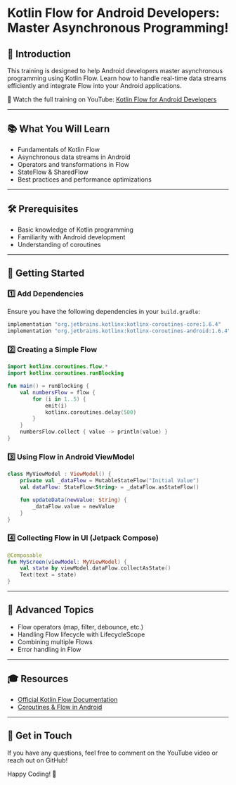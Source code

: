 # Kotlin Flow for Android Developers: Master Asynchronous Programming!

## 📌 Introduction
This training is designed to help Android developers master asynchronous programming using Kotlin Flow. Learn how to handle real-time data streams efficiently and integrate Flow into your Android applications.

🎥 Watch the full training on YouTube: [Kotlin Flow for Android Developers](https://www.youtube.com/watch?v=E-IMJ5nW-So&t=1s)

---

## 📚 What You Will Learn
- Fundamentals of Kotlin Flow
- Asynchronous data streams in Android
- Operators and transformations in Flow
- StateFlow & SharedFlow
- Best practices and performance optimizations

---

## 🛠 Prerequisites
- Basic knowledge of Kotlin programming
- Familiarity with Android development
- Understanding of coroutines

---

## 🚀 Getting Started
### 1️⃣ Add Dependencies
Ensure you have the following dependencies in your `build.gradle`:
```gradle
implementation "org.jetbrains.kotlinx:kotlinx-coroutines-core:1.6.4"
implementation "org.jetbrains.kotlinx:kotlinx-coroutines-android:1.6.4"
```

### 2️⃣ Creating a Simple Flow
```kotlin
import kotlinx.coroutines.flow.*
import kotlinx.coroutines.runBlocking

fun main() = runBlocking {
    val numbersFlow = flow {
        for (i in 1..5) {
            emit(i)
            kotlinx.coroutines.delay(500)
        }
    }
    numbersFlow.collect { value -> println(value) }
}
```

### 3️⃣ Using Flow in Android ViewModel
```kotlin
class MyViewModel : ViewModel() {
    private val _dataFlow = MutableStateFlow("Initial Value")
    val dataFlow: StateFlow<String> = _dataFlow.asStateFlow()

    fun updateData(newValue: String) {
        _dataFlow.value = newValue
    }
}
```

### 4️⃣ Collecting Flow in UI (Jetpack Compose)
```kotlin
@Composable
fun MyScreen(viewModel: MyViewModel) {
    val state by viewModel.dataFlow.collectAsState()
    Text(text = state)
}
```

---

## 🎯 Advanced Topics
- Flow operators (map, filter, debounce, etc.)
- Handling Flow lifecycle with LifecycleScope
- Combining multiple Flows
- Error handling in Flow

---

## 🎓 Resources
- [Official Kotlin Flow Documentation](https://kotlinlang.org/docs/flow.html)
- [Coroutines & Flow in Android](https://developer.android.com/kotlin/coroutines)

---

## 💬 Get in Touch
If you have any questions, feel free to comment on the YouTube video or reach out on GitHub!

Happy Coding! 🚀

